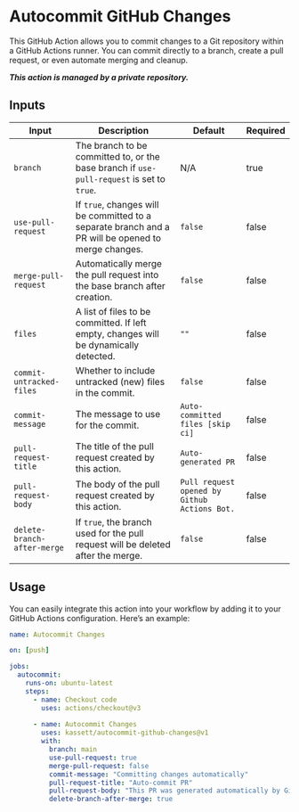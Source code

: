 # Autocommit GitHub Changes

This GitHub Action allows you to commit changes to a Git repository within a GitHub Actions runner. You can commit directly to a branch, create a pull request, or even automate merging and cleanup.

<b><i>This action is managed by a private repository.</i></b>

## Inputs

| Input                     | Description                                                                                         | Default                                | Required |
|---------------------------|-----------------------------------------------------------------------------------------------------|----------------------------------------|----------|
| `branch`                  | The branch to be committed to, or the base branch if `use-pull-request` is set to `true`.          | N/A                                    | true     |
| `use-pull-request`        | If `true`, changes will be committed to a separate branch and a PR will be opened to merge changes. | `false`                                | false    |
| `merge-pull-request`      | Automatically merge the pull request into the base branch after creation.                           | `false`                                | false    |
| `files`                   | A list of files to be committed. If left empty, changes will be dynamically detected.               | `""`                                   | false    |
| `commit-untracked-files`  | Whether to include untracked (new) files in the commit.                                             | `false`                                | false    |
| `commit-message`          | The message to use for the commit.                                                                  | `Auto-committed files [skip ci]`       | false    |
| `pull-request-title`      | The title of the pull request created by this action.                                               | `Auto-generated PR`                    | false    |
| `pull-request-body`       | The body of the pull request created by this action.                                                | `Pull request opened by Github Actions Bot.` | false    |
| `delete-branch-after-merge` | If `true`, the branch used for the pull request will be deleted after the merge.                    | `false`                                | false    |

## Usage

You can easily integrate this action into your workflow by adding it to your GitHub Actions configuration. Here’s an example:

```yaml
name: Autocommit Changes

on: [push]

jobs:
  autocommit:
    runs-on: ubuntu-latest
    steps:
      - name: Checkout code
        uses: actions/checkout@v3
        
      - name: Autocommit Changes
        uses: kassett/autocommit-github-changes@v1
        with:
          branch: main
          use-pull-request: true
          merge-pull-request: false
          commit-message: "Committing changes automatically"
          pull-request-title: "Auto-commit PR"
          pull-request-body: "This PR was generated automatically by GitHub Actions."
          delete-branch-after-merge: true
